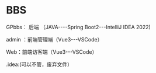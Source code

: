 # BBS

GPbbs： 后端 （JAVA----Spring Boot2---IntelliJ IDEA 2022)

admin ：前端管理端（Vue3---VSCode）

Web：前端访客端（Vue3---VSCode）

.idea:(可以不管，废弃文件）
